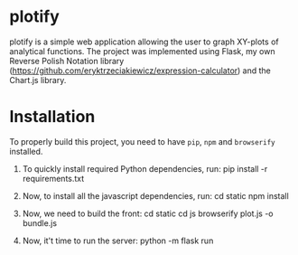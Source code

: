 # plotify
plotify is a simple web application allowing the user to graph XY-plots of analytical functions.
The project was implemented using Flask, my own Reverse Polish Notation library (https://github.com/eryktrzeciakiewicz/expression-calculator) and the Chart.js library.

# Installation
To properly build this project, you need to have `pip`, `npm` and `browserify` installed.

1. To quickly install required Python dependencies, run:
  pip install -r requirements.txt

2. Now, to install all the javascript dependencies, run:
    cd static
    npm install
  
3. Now, we need to build the front: 
    cd static
    cd js
    browserify plot.js -o bundle.js
 
4. Now, it't time to run the server:
    python -m flask run
  
  

